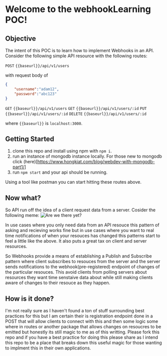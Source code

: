 # Welcome to the webhookLearning POC!

## Objective
The intent of this POC is to learn how to implement Webhooks in an API.  Consider the following simple API resource with the following routes:

`POST` `{{baseurl}}/api/v1/users`   

with request body of 

```json
{
    "username":"adam12",
    "password":"abc123"
}
```
`GET` `{{baseurl}}/api/v1/users`
`GET` `{{baseurl}}/api/v1/users/:id`
`PUT` `{{baseurl}}/api/v1/users/:id`
`DELETE` `{{baseurl}}/api/v1/users/:id`

where `{{baseurl}}` is `localhost:3000`. 

## Getting Started

1.  clone this repo and install using npm with `npm i`.  
2.  run an instance of mongodb instance locally.  For those new to mongodb click (here)[https://www.hongkiat.com/blog/webdev-with-mongodb-part1/]
3.  run `npm start` and your api should be running.   

Using a tool like postman you can start hitting these routes above.  

## Now what?
So API run off the idea of a client request data from a server.  Cosider the following meme:
![Are we there yet?](https://www.google.com/url?sa=i&source=images&cd=&cad=rja&uact=8&ved=2ahUKEwjQ3OGmhqDfAhWthOAKHVgzDVgQjRx6BAgBEAU&url=https%3A%2F%2Ficanhas.cheezburger.com%2Flolcats%2Ftag%2Fare-we-there-yet&psig=AOvVaw3uYtSljyNafkhOqxau6oq-&ust=1544901928170958)

In use cases where you only need data from an API resouce this pattern of asking and recieving works fine but in use cases where you want to real time notifications of when your resouces has changed this patterns start to feel a little like the above.  It also puts a great tax on client and server resources.  

So Webhooks provide a means of establishing a Publish and Subscribe pattern where client subscribes to resouces from the server and the server sends notifications to the webhook(pre-registered) endpoint of changes of the particular resouces.  This avoid clients from polling servers about resources they want time senstaive data about while still making clients aware of changes to their resouce as they happen. 

## How is it done? 
I'm not really sure as I haven't found a ton of stuff surrounding best practices for this but I am certain their is registration endpoint done in a POST that will allow clients to connect with this and then some logic some where in routes or another package that allows changes on resoucres to be emitted but honestly its still magic to me as of this writting.  Please fork this repo and if you have a best practice for doing this please share as I intend this repo to be a place that breaks down this useful magic for those wanting to implment this in their own applications.  